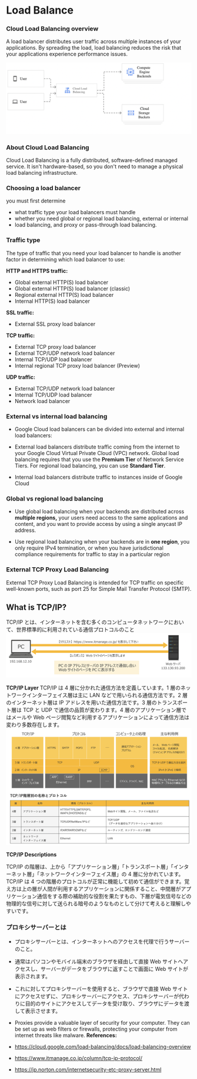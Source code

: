 # Load Balance

### Cloud Load Balancing overview

A load balancer distributes user traffic across multiple instances of your applications. By spreading the load, load balancing reduces the risk that your applications experience performance issues.

![image](./load1.png)

### About Cloud Load Balancing

Cloud Load Balancing is a fully distributed, software-defined managed service. It isn't hardware-based, so you don't need to manage a physical load balancing infrastructure.

### Choosing a load balancer

you must first determine

- what traffic type your load balancers must handle
- whether you need global or regional load balancing, external or internal
- load balancing, and proxy or pass-through load balancing.

### Traffic type

The type of traffic that you need your load balancer to handle is another factor in determining which load balancer to use:

**HTTP and HTTPS traffic:**

- Global external HTTP(S) load balancer
- Global external HTTP(S) load balancer (classic)
- Regional external HTTP(S) load balancer
- Internal HTTP(S) load balancer

**SSL traffic:**

- External SSL proxy load balancer

**TCP traffic:**

- External TCP proxy load balancer
- External TCP/UDP network load balancer
- Internal TCP/UDP load balancer
- Internal regional TCP proxy load balancer (Preview)

**UDP traffic:**

- External TCP/UDP network load balancer
- Internal TCP/UDP load balancer
- Network load balancer

### External vs internal load balancing

- Google Cloud load balancers can be divided into external and internal load balancers:

- External load balancers distribute traffic coming from the internet to your Google Cloud Virtual Private Cloud (VPC) network. Global load balancing requires that you use the **Premium Tier** of Network Service Tiers. For regional load balancing, you can use **Standard Tier**.

- Internal load balancers distribute traffic to instances inside of Google Cloud

### Global vs regional load balancing

- Use global load balancing when your backends are distributed across **multiple regions,** your users need access to the same applications and content, and you want to provide access by using a single anycast IP address.

- Use regional load balancing when your backends are in **one region**, you only require IPv4 termination, or when you have jurisdictional compliance requirements for traffic to stay in a particular region

### External TCP Proxy Load Balancing

External TCP Proxy Load Balancing is intended for TCP traffic on specific well-known ports, such as port 25 for Simple Mail Transfer Protocol (SMTP).

## What is TCP/IP?

TCP/IP とは、インターネットを含む多くのコンピュータネットワークにおいて、世界標準的に利用されている通信プロトコルのこと
![image](./tcpip-1.png)

**TCP/IP Layer**
TCP/IP は 4 層に分かれた通信方法を定義しています。1 層のネットワークインターフェイス層は主に LAN などで用いられる通信方法です。2 層のインターネット層は IP アドレスを用いた通信方法です。3 層のトランスポート層は TCP と UDP で通信の品質が変わります。4 層のアプリケーション層ではメールや Web ページ閲覧など利用するアプリケーションによって通信方法は変わり多数存在します。
![image](./tcpip-2.png)

**TCP/IP Descriptions**

TCP/IP の階層は、上から「アプリケーション層」「トランスポート層」「インターネット層」「ネットワークインターフェイス層」の 4 層に分かれています。TCP/IP は 4 つの階層のプロトコルが正常に機能して初めて通信ができます。覚え方は上の層が人間が利用するアプリケーションに関係すること、中間層がアプリケーション通信をする際の補助的な役割を果たすもの、下層が電気信号などの物理的な信号に対して送られる暗号のようなものとして分けて考えると理解しやすいです。

### プロキシサーバーとは

- プロキシサーバーとは、インターネットへのアクセスを代理で行うサーバーのこと。
- 通常はパソコンやモバイル端末のブラウザを経由して直接 Web サイトへアクセスし、サーバーがデータをブラウザに返すことで画面に Web サイトが表示されます。
- これに対してプロキシサーバーを使用すると、ブラウザで直接 Web サイトにアクセスせずに、プロキシサーバーにアクセス、プロキシサーバーが代わりに目的のサイトにアクセスしてデータを受け取り、ブラウザにデータを渡して表示させます。
- Proxies provide a valuable layer of security for your computer. They can be set up as web filters or firewalls, protecting your computer from internet threats like malware.
  **References:**

- https://cloud.google.com/load-balancing/docs/load-balancing-overview
- https://www.itmanage.co.jp/column/tcp-ip-protocol/
- https://jp.norton.com/internetsecurity-etc-proxy-server.html

